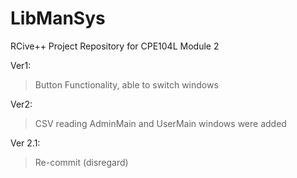# LibManSys
RCive++ Project Repository for CPE104L Module 2

Ver1:
 > Button Functionality, able to switch windows

Ver2:
 > CSV reading
 > AdminMain and UserMain windows were added

Ver 2.1:
 > Re-commit (disregard)
